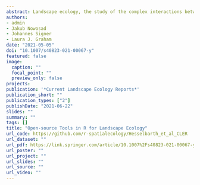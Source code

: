 ```yaml
---
abstract: Landscape ecology, the study of the complex interactions between landscapes and ecological processes, has hugely benefited from the increase in widely available open-source software in recent years. In particular, the R programming language provides a wealth of community developed tools for landscape ecology. In this paper, we examine existing packages for downloading, processing and visualisation of spatial data, as well as those specifically developed for spatial ecological analysis. Additionally, we outline the results of a survey of R users within the landscape ecology community. We found that landscape ecologists are generally satisfied with the functionality available within R, and that as a community they are continually further developing the functionality available. Suggested future developments include improvement of computation performance; additional methods for landscape characterisation such as surface metrics; and advanced, accessible visualisation tools.
authors:
- admin
- Jakub Nowosad
- Johannes Signer
- Laura J. Graham
date: "2021-05-05"
doi: "10.1007/s40823-021-00067-y"
featured: false
image:
  caption: ""
  focal_point: ""
  preview_only: false
projects: 
publication: '*Current Landscape Ecology Reports*'
publication_short: ""
publication_types: ["2"]
publishDate: "2021-06-22"
slides: ""
summary: ""
tags: []
title: "Open-source Tools in R for Landscape Ecology"
url_code: https://github.com/r-spatialecology/Hesselbarth_et_al_CLER
url_dataset: ""
url_pdf: https://link.springer.com/article/10.1007%2Fs40823-021-00067-y
url_poster: ""
url_project: ""
url_slides: ""
url_source: ""
url_video: ""
---
```

